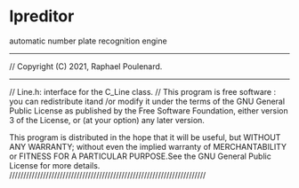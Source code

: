 # lpreditor
automatic number plate recognition engine



************************************************************************
// Copyright (C) 2021, Raphael Poulenard.
************************************************************************
// Line.h: interface for the C_Line class.
//
This program is free software : you can redistribute itand /or modify
it under the terms of the GNU General Public License as published by
the Free Software Foundation, either version 3 of the License, or
(at your option) any later version.

This program is distributed in the hope that it will be useful,
but WITHOUT ANY WARRANTY; without even the implied warranty of
MERCHANTABILITY or FITNESS FOR A PARTICULAR PURPOSE.See the
GNU General Public License for more details.
//////////////////////////////////////////////////////////////////////

